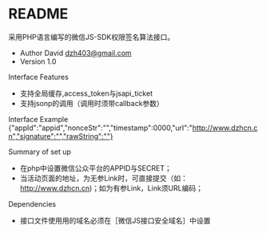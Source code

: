 # README #
采用PHP语言编写的微信JS-SDK权限签名算法接口。
* Author David dzh403@gmail.com
* Version 1.0

Interface Features
* 支持全局缓存,access_token与jsapi_ticket
* 支持jsonp的调用（调用时须带callback参数）

Interface Example
{"appId":"appid","nonceStr":"","timestamp":0000,"url":"http://www.dzhcn.cn","signature":"","rawString":""}


Summary of set up

* 在php中设置微信公众平台的APPID与SECRET；
* 当活动页面的地址，为无参Link时，可直接提交（如：http://www.dzhcn.cn)；如为有参Link，Link须URL编码；

Dependencies
* 接口文件使用用的域名必须在［微信JS接口安全域名］中设置
